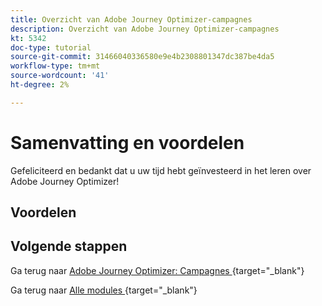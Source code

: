 ```yaml
---
title: Overzicht van Adobe Journey Optimizer-campagnes
description: Overzicht van Adobe Journey Optimizer-campagnes
kt: 5342
doc-type: tutorial
source-git-commit: 31466040336580e9e4b2308801347dc387be4da5
workflow-type: tm+mt
source-wordcount: '41'
ht-degree: 2%

---
```


# Samenvatting en voordelen

Gefeliciteerd en bedankt dat u uw tijd hebt geïnvesteerd in het leren over Adobe Journey Optimizer!

## Voordelen

## Volgende stappen

Ga terug naar [ Adobe Journey Optimizer: Campagnes ](./ajocampaigns.md){target="_blank"}

Ga terug naar [ Alle modules ](./../../../../overview.md){target="_blank"}
